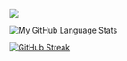 ![](https://komarev.com/ghpvc/?username=your-github-username)

[![My GitHub Language Stats](https://github-readme-stats.vercel.app/api/top-langs/?username=Jakub686&langs_count=5&theme=tokyonight)]()


[![GitHub Streak](https://github-readme-streak-stats.herokuapp.com/?user=Jakub686&theme=dark)](https://github.com/Jakub686/github-readme-streak-stats)

